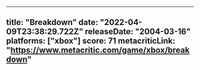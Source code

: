 
---
title: "Breakdown"
date: "2022-04-09T23:38:29.722Z"
releaseDate: "2004-03-16"
platforms: ["xbox"]
score: 71
metacriticLink: "https://www.metacritic.com/game/xbox/breakdown"
---
